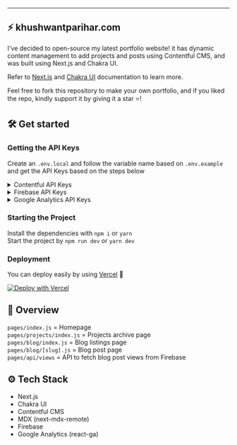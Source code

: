 
---

## ⚡ khushwantparihar.com

I've decided to open-source my latest portfolio website! it has dynamic content management to add projects and posts using Contentful CMS, and was built using Next.js and Chakra UI.

Refer to [Next.js](https://nextjs.org/docs/) and [Chakra UI](https://chakra-ui.com/docs) documentation to learn more.

Feel free to fork this repository to make your own portfolio, and if you liked the repo, kindly support it by giving it a star ⭐!

## 🛠 Get started
### Getting the API Keys
Create an `.env.local` and follow the variable name based on `.env.example` and get the API Keys based on the steps below  

<details>
<summary>Contentful API Keys</summary>
<p>
<br>
1. Create a <a href="https://www.contentful.com/sign-up/">Contentful</a> account <br>
2. Add a Community Space (It's free!)  <br>
3. Choose "I create content"  <br>
4. Go to content model and start to add content type  <br>

> 📌  In this portfolio website, it has 5 Content type which is:  
> > ~~1. BlogPosts~~  
> > After the [⚡2.0.0 update](https://github.com/WOLFIEEEE/new-portfolio/pull/17), I use Github Issues as blog content!  
> > More details about this on: https://khushwantparihar.com/blog/unleash-your-dev-blog-write-more-with-github-issues-as-your-cms
> 2. FeaturedProjects
> 3. Projects
> 4. Introduction
> 5. ContactMe
> 
> You must add this exact name since it's the ID that's used in the code.

5. Add the content type according to these fields:  <br>
	![](https://i.imgur.com/OD1oWG2.png)
	![](https://i.imgur.com/nIkloDk.png)
	![](https://user-images.githubusercontent.com/54136956/166127110-7baaef65-87b1-4f89-bbf5-eae3207f9ba6.png)
	![image](https://user-images.githubusercontent.com/54136956/166127116-66f51c82-8944-4cf6-9ecf-cdcc6e2b10a2.png)

6. Go to settings -> API Keys -> Content Delivery / Preview tokens -> "Your space name"
copy the Space ID and Content Delivery API access token  <br>
7. Put it into the environment variables according to `.env.example` and you're all set! <br>
</p>
</details>

<details>
<summary>Firebase API Keys</summary>
<p>
  <br>
  1. Create a <a href="https://console.firebase.google.com/">Firebase</a> project <br>
2. After setting things up you'll get the API keys, save those. <br>
3. Go to Firestore Database <br>
4. Add a collection named <code>views</code> <br>
  5. Then, put those API Keys before according to the <code>.env.example</code> and that's it!<br> 
</p>
</details>

<details>
<summary>Google Analytics API Keys</summary>
<p>
<br>
  1. Create a <a href="https://analytics.google.com/">Google Analytics</a> account, in the <i>property settings</i> part, don't forget to <b>turn on Universal Analytics</b><br>
  2. After that, you'll see a code starting with <code>UA-</code> <br>
  3. Copy those code and put it into environment variables according to <code>env.example</code> and done! <br>
  </p>
</details>  

### Starting the Project
Install the dependencies with `npm i` or `yarn`  
Start the project by `npm run dev` or `yarn dev`  
  
### Deployment
You can deploy easily by using [Vercel](https://vercel.com/) 🎉  
  
[![Deploy with Vercel](https://vercel.com/button)](https://vercel.com/new/git/external?repository-url=https%3A%2F%2Fgithub.com%2FWOLFIEEEE%2Fkhushwantparihar.com)

## 📌 Overview
`pages/index.js` = Homepage  
`pages/projects/index.js` = Projects archive page  
`pages/blog/index.js` = Blog listings page  
`pages/blog/[slug].js` = Blog post page  
`pages/api/views` = API to fetch blog post views from Firebase  

## ⚙ Tech Stack
- Next.js
- Chakra UI
- Contentful CMS
- MDX (next-mdx-remote)
- Firebase
- Google Analytics (react-ga)
